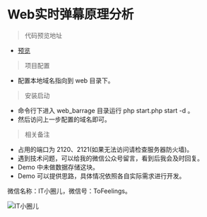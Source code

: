 # Web实时弹幕原理分析

> 代码预览地址

- [预览](http://mp.weixin.qq.com/s?__biz=MjM5NDM4MDIwNw==&mid=2448834733&idx=1&sn=e3ef3cda66f1d48f5c208b5a9c90046e&chksm=b28a406d85fdc97bb1fb5b55667a0d866c0b9d34a54a08350619c04cd4a08651dc0eb7453f94)

> 项目配置

- 配置本地域名指向到 web 目录下。

> 安装启动

- 命令行下进入 web_barrage 目录运行 php start.php start -d 。
- 然后访问上一步配置的域名即可。

> 相关备注

- 占用的端口为 2120、2121(如果无法访问请检查服务器防火墙)。
- 遇到技术问题，可以给我的微信公众号留言，看到后我会及时回复。
- Demo 中未做数据存储这块。
- Demo 可以提供思路，具体情况依照各自实际需求进行开发。

微信名称：IT小圈儿，微信号：ToFeelings。

![IT小圈儿](https://ntaste.github.io/image/qr.jpg)


